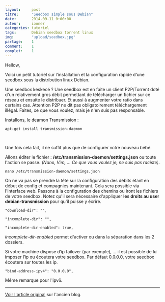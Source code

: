 ```yaml
---
layout: 	post
titre:  	"Seedbox simple sous Debian"
date:   	2014-09-11 0:00:00
auteur: 	iooner
categories: tutoriel
tags:		Debian seedbox torrent linux
img: 		"upload/seedbox.jpg"
partage:	1
comment:	1
complet:	1
---
```

Hellow,

Voici un petit tutoriel sur l'installation et la configuration rapide d'une seedbox sous la distribution linux Debian.

Une seedbox keskecé ? Une seedbox est en faite un client P2P/Torrent doté d'un relativement gros débit permettant de télécharger un fichier sur ce réseau et ensuite le distribuer. Et aussi à augmenter votre ratio dans certains cas. Attention P2P ne dit pas obligatoirement téléchargement illégal. Faites, ce que vous voulez, mais je n'en suis pas responsable.  

Installons, le deamon Transmission :

```
apt-get install transmission-daemon
```

<br>

Une fois cela fait, il ne suffit plus que de configurer votre nouveau bébé.

Allons éditer le fichier : **/etc/transmission-daemon/settings.json** ou toute l'action se passe. *(Nano, Vim, ... Ce que vous voulez je, ne suis pas raciste)*.  

```
nano /etc/transmission-daemon/settings.json
```  
  
On ne va pas se prendre la tête sur la configuration des débits étant en début de config et compagnies maintenant. Cela sera possible via l'interface web. Passons à la configuration des chemins ou iront les fichiers de votre seedbox. Notez qu'il sera nécessaire d'appliquer **les droits au user debian-transmission** pour qu'il puisse y écrire.

```
"download-dir": "",  
```  
```           
"incomplete-dir": "",
```  
```
"incomplete-dir-enabled": true,
```  

*incomplete-dir-enabled* permet d'activer ou dans la séparation dans les 2 dossiers.  

  

Si votre machine dispose d’ip failover (par exemple), … il est possible de lui imposer l’ip ou écoutera votre seedbox. Par défaut 0.0.0.0, votre seedbox écoutera sur toutes les ip.  

```
"bind-address-ipv4": "0.0.0.0",
```  
Même remarque pour l'ipv6.

<hr>

[Voir l'article original][old] sur l'ancien blog.

[old]:			https://iooner.me/old
